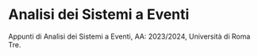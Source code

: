 # Analisi dei Sistemi a Eventi
Appunti di Analisi dei Sistemi a Eventi, AA: 2023/2024, Università di Roma Tre.
